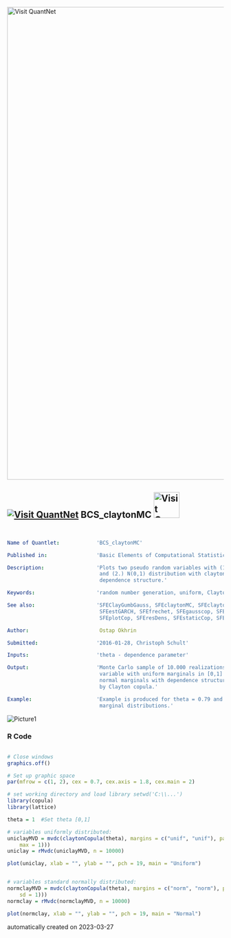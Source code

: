[<img src="https://github.com/QuantLet/Styleguide-and-FAQ/blob/master/pictures/banner.png" width="1100" alt="Visit QuantNet">](http://quantlet.de/)

## [<img src="https://github.com/QuantLet/Styleguide-and-FAQ/blob/master/pictures/qloqo.png" alt="Visit QuantNet">](http://quantlet.de/) **BCS_claytonMC** [<img src="https://github.com/QuantLet/Styleguide-and-FAQ/blob/master/pictures/QN2.png" width="60" alt="Visit QuantNet 2.0">](http://quantlet.de/)

```yaml


Name of Quantlet:            'BCS_claytonMC'

Published in:                'Basic Elements of Computational Statistics'

Description:                 'Plots two pseudo random variables with (1.) uniform distribution
                              and (2.) N(0,1) distribution with clayton (theta=0.79)
                              dependence structure.'

Keywords:                    'random number generation, uniform, Clayton, copula, uniform distribution, plot'

See also:                    'SFEClayGumbGauss, SFEclaytonMC, SFEclaytonSIM2pvt, SFEdynCop,
                              SFEestGARCH, SFEfrechet, SFEgausscop, SFEgumbelSIM2ptv,
                              SFEplotCop, SFEresDens, SFEstaticCop, SFEtcop, SFEtMC'

Author:                       Ostap Okhrin

Submitted:                   '2016-01-28, Christoph Schult'

Inputs:                      'theta - dependence parameter'

Output:                      'Monte Carlo sample of 10.000 realizations of pseudo random
                              variable with uniform marginals in [0,1] and with standard
                              normal marginals with dependence structure in both cases given
                              by Clayton copula.'

Example:                     'Example is produced for theta = 0.79 and normal and uniform
                              marginal distributions.'

```

![Picture1](BCS_claytonMC.png)

### R Code
```r

# Close windows
graphics.off()

# Set up graphic space
par(mfrow = c(1, 2), cex = 0.7, cex.axis = 1.8, cex.main = 2)

# set working directory and load library setwd('C:\\...')
library(copula)
library(lattice)

theta = 1  #Set theta [0,1]

# variables uniformly distributed:
uniclayMVD = mvdc(claytonCopula(theta), margins = c("unif", "unif"), paramMargins = list(list(min = 0, max = 1), list(min = 0, 
    max = 1)))
uniclay = rMvdc(uniclayMVD, n = 10000)

plot(uniclay, xlab = "", ylab = "", pch = 19, main = "Uniform")


# variables standard normally distributed:
normclayMVD = mvdc(claytonCopula(theta), margins = c("norm", "norm"), paramMargins = list(list(mean = 0, sd = 1), list(mean = 0, 
    sd = 1)))
normclay = rMvdc(normclayMVD, n = 10000)

plot(normclay, xlab = "", ylab = "", pch = 19, main = "Normal")

```

automatically created on 2023-03-27